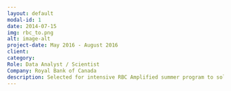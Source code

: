 ```yaml
---
layout: default
modal-id: 1
date: 2014-07-15
img: rbc_to.png
alt: image-alt
project-date: May 2016 - August 2016
client: 
category: 
Role: Data Analyst / Scientist
Company: Royal Bank of Canada
description: Selected for intensive RBC Amplified summer program to solve a business challenge in an Agile environment and present solutions to senior leaders including the CTO   ||   Winner of two Amplify awards, the Judges Choice Award ($15,000) and the Viewer’s Choice Award ($5000)   ||   Leveraged data within RBC to create a survival model which predicted the probability of future incident within the RBC’s Personal and Commercial Retail Bank using Python  ||  Built a mathematical model to calculate the business impact of each production incident  ||  Assisted in developing an interactive dashboard and monitoring tool using Elasticsearch, Grafana for indexing and visualizing data, and Python for retrieving and pre-processing the data  ||  Co-Inventor patent- System for Network Incident Management, publication number 20180054363
---
```

